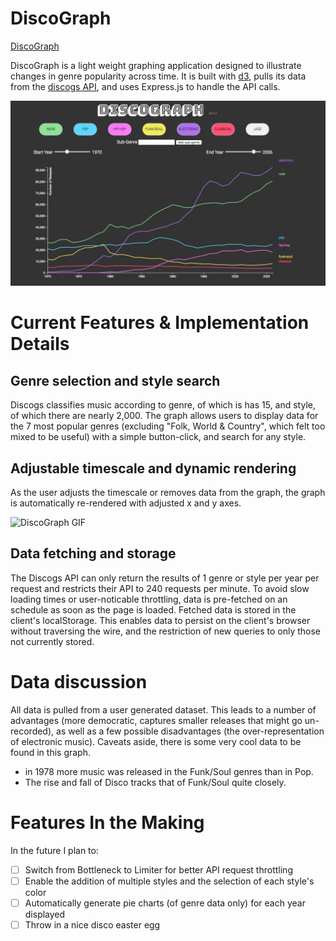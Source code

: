 # DiscoGraph

<a href="https://discograph7.herokuapp.com/">DiscoGraph</a>

DiscoGraph is a light weight graphing application designed to illustrate changes in genre popularity across time.  It is built with <a href="d3js.org">d3</a>, pulls its data from the <a href="https://www.discogs.com/developers/">discogs API</a>, and uses Express.js to handle the API calls.

![DiscoGraph](discograph.png)

# Current Features & Implementation Details

## Genre selection and style search
Discogs classifies music according to genre, of which is has 15, and style, of which there are nearly 2,000.  The graph allows users to display data for the 7 most popular genres (excluding "Folk, World & Country", which felt too mixed to be useful) with a simple button-click, and search for any style.

## Adjustable timescale and dynamic rendering
As the user adjusts the timescale or removes data from the graph, the graph is automatically re-rendered with adjusted x and
y axes.  

![DiscoGraph GIF](http://gph.is/2jiY8AH)

## Data fetching and storage
The Discogs API can only return the results of 1 genre or style per year per request and restricts their API to 240 requests per minute.  To avoid slow loading times or user-noticable throttling, data is pre-fetched on an schedule as soon as the page is loaded.  Fetched data is stored in the client's localStorage.  This enables data to persist on the client's browser without traversing the wire, and the restriction of new queries to only those not currently stored.  

# Data discussion
All data is pulled from a user generated dataset.  This leads to a number of advantages (more democratic, captures smaller releases that might go un-recorded), as well as a few possible disadvantages (the over-representation of electronic music).  Caveats aside, there is some very cool data to be found in this graph.  
  * in 1978 more music was released in the Funk/Soul genres than in Pop.  
  * The rise and fall of Disco tracks that of Funk/Soul quite closely.  

# Features In the Making
In the future I plan to:
- [ ] Switch from Bottleneck to Limiter for better API request throttling
- [ ] Enable the addition of multiple styles and the selection of each style's color
- [ ] Automatically generate pie charts (of genre data only) for each year displayed
- [ ] Throw in a nice disco easter egg
